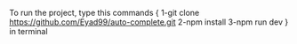 To run the project, type this commands {
1-git clone https://github.com/Eyad99/auto-complete.git
2-npm install
3-npm run dev
} in terminal
